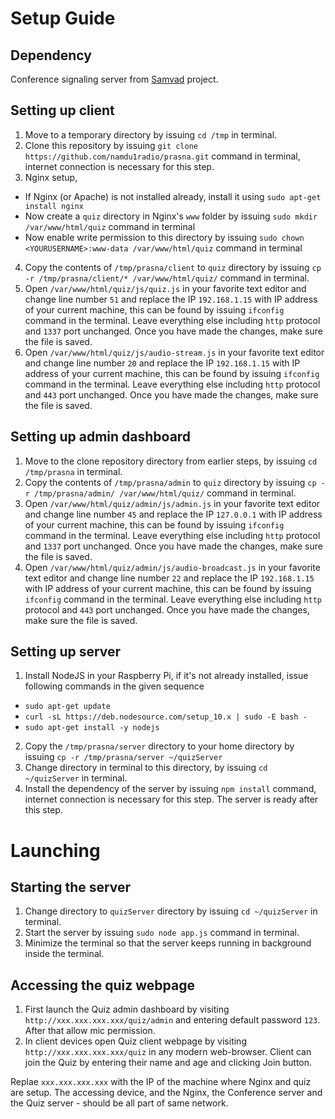 # Setup Guide

## Dependency

Conference signaling server from [Samvad](https://github.com/namdu1radio/samvad) project.

## Setting up client

1. Move to a temporary directory by issuing `cd /tmp` in terminal.
2. Clone this repository by issuing `git clone https://github.com/namdu1radio/prasna.git` command in terminal, internet connection is necessary for this step.
3. Nginx setup,
  * If Nginx (or Apache) is not installed already, install it using `sudo apt-get install nginx`
  * Now create a `quiz` directory in Nginx's `www` folder by issuing `sudo mkdir /var/www/html/quiz` command in terminal
  * Now enable write permission to this directory by issuing `sudo chown <YOURUSERNAME>:www-data /var/www/html/quiz` command in terminal
4. Copy the contents of `/tmp/prasna/client` to `quiz` directory by issuing `cp -r /tmp/prasna/client/* /var/www/html/quiz/` command in terminal.
5. Open `/var/www/html/quiz/js/quiz.js` in your favorite text editor and change line number `51` and replace the IP `192.168.1.15` with IP address of your current machine, this can be found by issuing `ifconfig` command in the terminal. Leave everything else including `http` protocol and `1337` port unchanged. Once you have made the changes, make sure the file is saved.
6. Open `/var/www/html/quiz/js/audio-stream.js` in your favorite text editor and change line number `20` and replace the IP `192.168.1.15` with IP address of your current machine, this can be found by issuing `ifconfig` command in the terminal. Leave everything else including `http` protocol and `443` port unchanged. Once you have made the changes, make sure the file is saved.

## Setting up admin dashboard

1. Move to the clone repository directory from earlier steps, by issuing `cd /tmp/prasna` in terminal.
2. Copy the contents of `/tmp/prasna/admin` to `quiz` directory by issuing `cp -r /tmp/prasna/admin/ /var/www/html/quiz/` command in terminal.
3. Open `/var/www/html/quiz/admin/js/admin.js` in your favorite text editor and change line number `45` and replace the IP `127.0.0.1` with IP address of your current machine, this can be found by issuing `ifconfig` command in the terminal. Leave everything else including `http` protocol and `1337` port unchanged. Once you have made the changes, make sure the file is saved.
4. Open `/var/www/html/quiz/admin/js/audio-broadcast.js` in your favorite text editor and change line number `22` and replace the IP `192.168.1.15` with IP address of your current machine, this can be found by issuing `ifconfig` command in the terminal. Leave everything else including `http` protocol and `443` port unchanged. Once you have made the changes, make sure the file is saved.

## Setting up server

1. Install NodeJS in your Raspberry Pi, if it's not already installed, issue following commands in the given sequence
  * `sudo apt-get update`
  * `curl -sL https://deb.nodesource.com/setup_10.x | sudo -E bash -`
  * `sudo apt-get install -y nodejs`
2. Copy the `/tmp/prasna/server` directory to your home directory by issuing `cp -r /tmp/prasna/server ~/quizServer`
3. Change directory in terminal to this directory, by issuing `cd ~/quizServer` in terminal.
4. Install the dependency of the server by issuing `npm install` command, internet connection is necessary for this step. The server is ready after this step.

# Launching

## Starting the server
1. Change directory to `quizServer` directory by issuing `cd ~/quizServer` in terminal.
2. Start the server by issuing `sudo node app.js` command in terminal.
3. Minimize the terminal so that the server keeps running in background inside the terminal.

## Accessing the quiz webpage

1. First launch the Quiz admin dashboard by visiting `http://xxx.xxx.xxx.xxx/quiz/admin` and entering default password `123`. After that allow mic permission.
2. In client devices open Quiz client webpage by visiting `http://xxx.xxx.xxx.xxx/quiz` in any modern web-browser. Client can join the Quiz by entering their name and age and clicking Join button.

Replae `xxx.xxx.xxx.xxx` with the IP of the machine where Nginx and quiz are setup. The accessing device, and the Nginx, the Conference server and the Quiz server - should be all part of same network.
